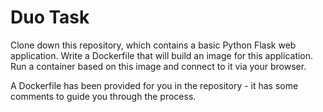 # Duo Task

Clone down this repository, which contains a basic Python Flask web application. Write a Dockerfile that will build an image for this application. Run a container based on this image and connect to it via your browser.

A Dockerfile has been provided for you in the repository - it has some comments to guide you through the process.
